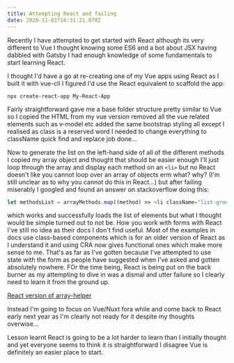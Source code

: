 ```yaml
---
title: Attempting React and failing
date: 2020-11-01T16:31:21.078Z
---
```

Recently I have attempted to get started with React although its very different to Vue I thought knowing some ES6 and a bot about JSX having dabbled with Gatsby I had enough knowledge of some fundamentals to start learning React. 

I thought I'd have a go at re-creating one of my Vue apps using React as I built it with vue-cli I figured I'd use the React equivalent to scaffold the app:

`npx create-react-app My-React-App`

Fairly straightforward gave me a base folder structure pretty similar to Vue so I copied the HTML from my vue version removed all the vue related elements such as v-model etc added the same bootstrap styling all except I realised as class is a reserved word I needed to change everything to className quick find and replace job done...

Now to generate the list on the left-hand side of all of the different methods I copied my array object and thought that should be easier enough I'll just loop through the array and display each method on an `<li>` but no React doesn't like you cannot loop over an array of objects erm what? why? (I'm still unclear as to why you cannot do this in React...) but after failing miserably I googled and found an answer on stackoverflow doing this: 

```javascript
let methodsList = arrayMethods.map((method) => <li className="list-group-item" key={method.name}><strong>{method.name}</strong> {method.method}</li>)
```

which works and successfully loads the list of elements but what I thought would be simple turned out to not be. How you work with forms with React I've still no idea as their docs I don't find useful. Most of the examples in docs use class-based components which is for an older version of React as I understand it and using CRA now gives functional ones which make more sense to me. That's as far as I've gotten because I've attempted to use state with the form as people have suggested when I've asked and gotten absolutely nowhere. FOr the time being, React is being put on the back burner as my attempting to dive in was a dismal and utter failure so I clearly need to learn it from the ground up. 

[React version of array-helper](https://array-helper-react.vercel.app/)

Instead I'm going to focus on Vue/Nuxt fora while and come back to React early next year as I'm clearly not ready for it despite my thoughts overwise...

Lesson learnt React is going to be a lot harder to learn than I initially thought and yet everyone seems to think it is straightforward I disagree Vue is definitely an easier place to start.


